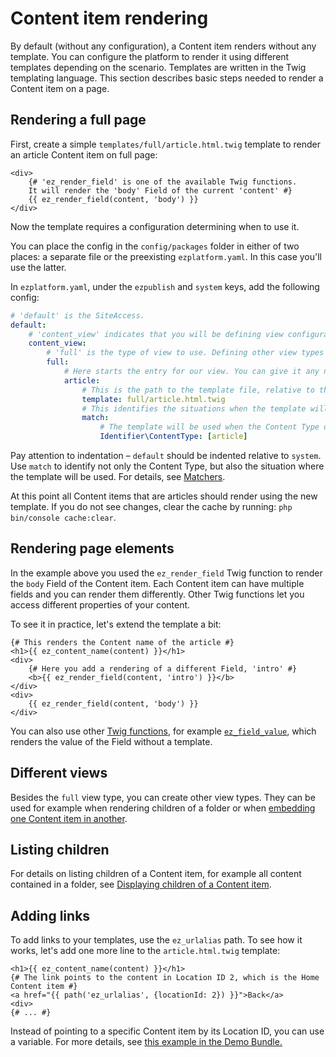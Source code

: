 # Content item rendering

By default (without any configuration), a Content item renders without any template.
You can configure the platform to render it using different templates depending on the scenario.
Templates are written in the Twig templating language.
This section describes basic steps needed to render a Content item on a page.

## Rendering a full page

First, create a simple `templates/full/article.html.twig` template to render an article Content item on full page:

``` html+twig
<div>
    {# 'ez_render_field' is one of the available Twig functions.
    It will render the 'body' Field of the current 'content' #}
    {{ ez_render_field(content, 'body') }}
</div>
```
Now the template requires a configuration determining when to use it.

You can place the config in the `config/packages` folder in either of two places: a separate file or the preexisting `ezplatform.yaml`.
In this case you'll use the latter.

In `ezplatform.yaml`, under the `ezpublish` and `system` keys, add the following config:

``` yaml
# 'default' is the SiteAccess.
default:
    # 'content_view' indicates that you will be defining view configuration.
    content_view:
        # 'full' is the type of view to use. Defining other view types is described below.
        full:
            # Here starts the entry for our view. You can give it any name you want, as long as it is unique.
            article:
                # This is the path to the template file, relative to the 'templates' folder.
                template: full/article.html.twig
                # This identifies the situations when the template will be used.
                match:
                    # The template will be used when the Content Type of the content is 'article'.
                    Identifier\ContentType: [article]
```

Pay attention to indentation – `default` should be indented relative to `system`.
Use `match` to identify not only the Content Type, but also the situation where the template will be used.
For details, see [Matchers](../guide/content_rendering.md#view-matchers).

At this point all Content items that are articles should render using the new template.
If you do not see changes, clear the cache by running: `php bin/console cache:clear`.

## Rendering page elements

In the example above you used the `ez_render_field` Twig function to render the `body` Field of the Content item. 
Each Content item can have multiple fields and you can render them differently. 
Other Twig functions let you access different properties of your content. 

To see it in practice, let's extend the template a bit:

``` html+twig
{# This renders the Content name of the article #}
<h1>{{ ez_content_name(content) }}</h1>
<div>
    {# Here you add a rendering of a different Field, 'intro' #}
    <b>{{ ez_render_field(content, 'intro') }}</b>
</div>    
<div>
    {{ ez_render_field(content, 'body') }}
</div>
```

You can also use other [Twig functions](twig_functions_reference.md), for example [`ez_field_value`](../guide/twig_functions_reference.md#ez_field_value), which renders the value of the Field without a template.

## Different views

Besides the `full` view type, you can create other view types. 
They can be used for example when rendering children of a folder or when [embedding one Content item in another](../guide/templates.md#embedding-content-items).

## Listing children

For details on listing children of a Content item, for example all content contained in a folder, see [Displaying children of a Content item](../cookbook/displaying_children_of_a_content_item.md).

## Adding links

To add links to your templates, use the `ez_urlalias` path. 
To see how it works, let's add one more line to the `article.html.twig` template:

``` html+twig hl_lines="3"
<h1>{{ ez_content_name(content) }}</h1>
{# The link points to the content in Location ID 2, which is the Home Content item #}
<a href="{{ path('ez_urlalias', {locationId: 2}) }}">Back</a>
<div>
{# ... #}
```

Instead of pointing to a specific Content item by its Location ID, you can use a variable.
For more details, see [this example in the Demo Bundle.](https://github.com/ezsystems/ezplatform-demo/blob/e15b93ade4b8c1f9084c5adac51239d239f9f7d8/app/Resources/views/full/blog.html.twig#L25)
